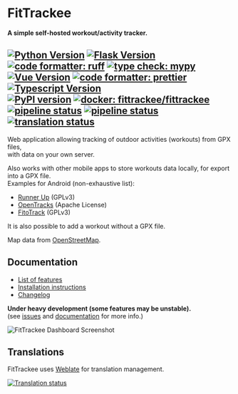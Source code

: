# FitTrackee
**A simple self-hosted workout/activity tracker.**  


[![Python Version](https://img.shields.io/pypi/pyversions/fittrackee.svg)](https://python.org)
[![Flask Version](https://img.shields.io/badge/flask-3.1-brightgreen.svg)](http://flask.pocoo.org/) 
[![code formatter: ruff](https://img.shields.io/badge/code%20formatter-ruff-d7ff64)](https://docs.astral.sh/ruff/) 
[![type check: mypy](https://img.shields.io/badge/type%20check-mypy-blue)](http://mypy-lang.org/)  
[![Vue Version](https://img.shields.io/badge/vue-3.5-brightgreen.svg)](https://v3.vuejs.org/) 
[![code formatter: prettier](https://img.shields.io/badge/code%20formatter-prettier-ff69b4.svg)](https://github.com/prettier/prettier) 
[![Typescript Version](https://img.shields.io/npm/types/typescript)](https://www.typescriptlang.org/)  
[![PyPI version](https://img.shields.io/pypi/v/fittrackee.svg)](https://pypi.org/project/fittrackee/)  [![docker: fittrackee/fittrackee](https://img.shields.io/badge/docker-fittrackee/fittrackee-2f7bee)](https://hub.docker.com/r/fittrackee/fittrackee)  
[![pipeline status](https://github.com/SamR1/FitTrackee/actions/workflows/.tests-and-publish-python.yml/badge.svg)](https://github.com/SamR1/FitTrackee/actions/workflows/.tests-and-publish-python.yml)
[![pipeline status](https://github.com/SamR1/FitTrackee/actions/workflows/.tests-javascript.yml/badge.svg)](https://github.com/SamR1/FitTrackee/actions/workflows/.tests-javascript.yml)
[![translation status](https://hosted.weblate.org/widgets/fittrackee/-/svg-badge.svg)](https://hosted.weblate.org/engage/fittrackee/)   
---

Web application allowing tracking of outdoor activities (workouts) from GPX files, \
with data on your own server.  

Also works with other mobile apps to store workouts data locally, for export into a GPX file.  
Examples for Android (non-exhaustive list):  
* [Runner Up](https://github.com/jonasoreland/runnerup) (GPLv3)  
* [OpenTracks](https://github.com/OpenTracksApp/OpenTracks) (Apache License)  
* [FitoTrack](https://codeberg.org/jannis/FitoTrack) (GPLv3)  

It is also possible to add a workout without a GPX file.

Map data from [OpenStreetMap](https://www.openstreetmap.org).  

## Documentation

- [List of features](https://samr1.github.io/FitTrackee/en/features.html)
- [Installation instructions](https://samr1.github.io/FitTrackee/en/installation.html)
- [Changelog](https://samr1.github.io/FitTrackee/en/changelog.html)

**Under heavy development (some features may be unstable).**  
(see [issues](https://github.com/SamR1/FitTrackee/issues) and [documentation](https://samr1.github.io/FitTrackee) for more info.)  

![FitTrackee Dashboard Screenshot](https://samr1.github.io/FitTrackee/en/_images/fittrackee_screenshot-01.png)

## Translations

FitTrackee uses [Weblate](https://hosted.weblate.org/engage/fittrackee/) for translation management.

[![Translation status](https://hosted.weblate.org/widget/fittrackee/multi-auto.svg)](https://hosted.weblate.org/engage/fittrackee/)
